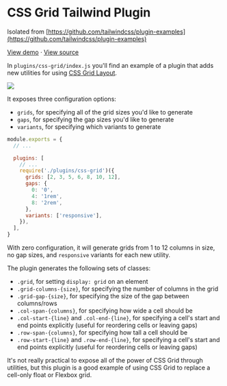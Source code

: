 # CSS Grid Tailwind Plugin

Isolated from [https://github.com/tailwindcss/plugin-examples](https://github.com/tailwindcss/plugin-examples)

[View demo](https://tailwindcss.github.io/plugin-examples/#css-grid) &middot; [View source](https://github.com/tailwindcss/plugin-examples/blob/master/plugins/css-grid/index.js)

In `plugins/css-grid/index.js` you'll find an example of a plugin that adds new utilities for using [CSS Grid Layout](https://developer.mozilla.org/en-US/docs/Web/CSS/CSS_Grid_Layout).

![](https://user-images.githubusercontent.com/4323180/37525015-fb5c78f2-2901-11e8-97be-18c66d12bf84.png)

It exposes three configuration options:

- `grids`, for specifying all of the grid sizes you'd like to generate
- `gaps`, for specifying the gap sizes you'd like to generate
- `variants`, for specifying which variants to generate

```js
module.exports = {
  // ...

  plugins: [
    // ...
    require('./plugins/css-grid')({
      grids: [2, 3, 5, 6, 8, 10, 12],
      gaps: {
        0: '0',
        4: '1rem',
        8: '2rem',
      },
      variants: ['responsive'],
    }),
  ],
}
```

With zero configuration, it will generate grids from 1 to 12 columns in size, no gap sizes, and `responsive` variants for each new utility.

The plugin generates the following sets of classes:

- `.grid`, for setting `display: grid` on an element
- `.grid-columns-{size}`, for specifying the number of columns in the grid
- `.grid-gap-{size}`, for specifying the size of the gap between columns/rows
- `.col-span-{columns}`, for specifying how wide a cell should be
- `.col-start-{line}` and `.col-end-{line}`, for specifying a cell's start and end points explicitly (useful for reordering cells or leaving gaps)
- `.row-span-{columns}`, for specifying how tall a cell should be
- `.row-start-{line}` and `.row-end-{line}`, for specifying a cell's start and end points explicitly (useful for reordering cells or leaving gaps)

It's not really practical to expose all of the power of CSS Grid through utilities, but this plugin is a good example of using CSS Grid to replace a cell-only float or Flexbox grid.